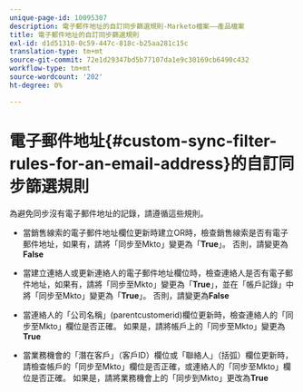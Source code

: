 ```yaml
---
unique-page-id: 10095307
description: 電子郵件地址的自訂同步篩選規則-Marketo檔案——產品檔案
title: 電子郵件地址的自訂同步篩選規則
exl-id: d1d51310-0c59-447c-818c-b25aa281c15c
translation-type: tm+mt
source-git-commit: 72e1d29347bd5b77107da1e9c30169cb6490c432
workflow-type: tm+mt
source-wordcount: '202'
ht-degree: 0%

---
```


# 電子郵件地址{#custom-sync-filter-rules-for-an-email-address}的自訂同步篩選規則

為避免同步沒有電子郵件地址的記錄，請遵循這些規則。

* 當銷售線索的電子郵件地址欄位更新時建立OR時，檢查銷售線索是否有電子郵件地址，如果有，請將「同步至Mkto」變更為「**True**」。 否則，請變更為&#x200B;**False**

* 當建立連絡人或更新連絡人的電子郵件地址欄位時，檢查連絡人是否有電子郵件地址，如果有，請將「同步至Mkto」變更為「**True**」，並在「帳戶記錄」中將「同步至Mkto」變更為「**True**」。 否則，請變更為&#x200B;**False**

* 當連絡人的「公司名稱」(parentcustomerid)欄位更新時，檢查連絡人的「同步至Mkto」欄位是否正確。 如果是，請將帳戶上的「同步至Mkto」變更為&#x200B;**True**
* 當業務機會的「潛在客戶」（客戶ID）欄位或「聯絡人」（括弧）欄位更新時，請檢查帳戶的「同步至Mkto」欄位是否正確，或連絡人的「同步至Mkto」欄位是否正確。 如果是，請將業務機會上的「同步到Mkto」更改為&#x200B;**True**
